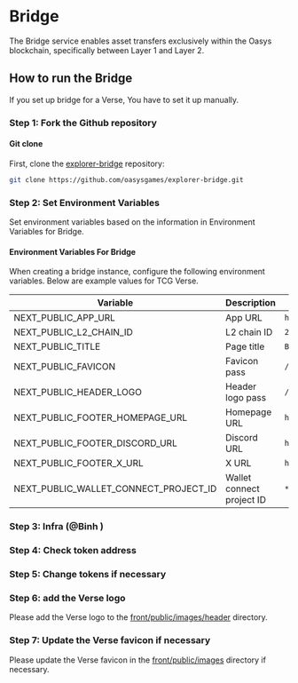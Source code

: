 
# Bridge

The Bridge service enables asset transfers exclusively within the Oasys blockchain, specifically between Layer 1 and Layer 2.

## How to run the Bridge

If you set up bridge for a Verse, You have to set it up manually.

### Step 1: Fork the Github repository

#### Git clone

First, clone the [explorer-bridge](https://github.com/oasysgames/explorer-bridge) repository:

```sh
git clone https://github.com/oasysgames/explorer-bridge.git
```

### Step 2: Set Environment Variables

Set environment variables based on the information in Environment Variables for Bridge.

#### Environment Variables For Bridge

When creating a bridge instance, configure the following environment variables. Below are example values for TCG Verse.

|    Variable               |   Description         | Value |
|---------------------------|-----------------------|--------|
| NEXT_PUBLIC_APP_URL       | App URL               | `https://explorer.tcgverse.xyz/`   |
| NEXT_PUBLIC_L2_CHAIN_ID   | L2 chain ID           | `2400`   |
| NEXT_PUBLIC_TITLE         | Page title            | `Bridge TCG Verse`   |
| NEXT_PUBLIC_FAVICON       | Favicon pass          | `/tcgverse_favicon.ico`   |
| NEXT_PUBLIC_HEADER_LOGO   | Header logo pass      | `/images/header/tcgverse_logo.png`   |
| NEXT_PUBLIC_FOOTER_HOMEPAGE_URL | Homepage URL    | `https://tcgverse.xyz`   |
| NEXT_PUBLIC_FOOTER_DISCORD_URL  | Discord URL     | `https://discord.com/invite/rYq23RtZHH`   |
| NEXT_PUBLIC_FOOTER_X_URL        | X URL           | `https://discord.com/invite/rYq23RtZHH`   |
| NEXT_PUBLIC_WALLET_CONNECT_PROJECT_ID | Wallet connect project ID | `***`   |

### Step 3: Infra (@Binh )

### Step 4: Check token address

### Step 5: Change tokens if necessary

### Step 6: add the Verse logo

Please add the Verse logo to the [front/public/images/header](https://github.com/oasysgames/explorer-bridge/tree/main/front/public/images/header) directory.

### Step 7: Update the Verse favicon  if necessary

Please update the Verse favicon in the [front/public/images](https://github.com/oasysgames/explorer-bridge/tree/main/front/public/images) directory if necessary.
